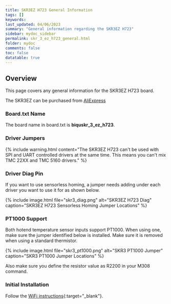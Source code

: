 ```yaml
---
title: SKR3EZ H723 General Information
tags: []
keywords: 
last_updated: 04/06/2023
summary: "General information regarding the SKR3EZ H723"
sidebar: mydoc_sidebar
permalink: skr_3_ez_h723_general.html
folder: mydoc
comments: false
toc: false
datatable: true
---
```


## Overview

This page covers any general information for the SKR3EZ H723 board.  

The SKR3EZ can be purchased from [AliExpress](https://s.click.aliexpress.com/e/_DkY3Otb)

### Board.txt Name

The board name in board.txt is **biquskr_3_ez_h723**.

### Driver Jumpers

{% include warning.html content="The SKR3EZ H723 can't be used with SPI and UART controlled drivers at the same time. This means you can't mix TMC 22XX and TMC 5160 drivers." %}

### Driver Diag Pin

If you want to use sensorless homing, a jumper needs adding under each driver you want to use it for as shown below.

{% include image.html file="skr3_diag.png" alt="SKR3EZ H723 Diag" caption="SKR3EZ H723 Sensorless Homing Jumper Locations" %}

### PT1000 Support

Both hotend temperature sensor inputs support PT1000. When using one, make sure the jumper identified below is installed. Make sure it is removed when using a standard thermistor.  

{% include image.html file="skr3_pt1000.png" alt="SKR3 PT1000 Jumper" caption="SKR3 PT1000 Jumper Locations" %}

Also make sure you define the resistor value as R2200 in your M308 command.

### Initial Installation

Follow the [WiFi instructions](skr_3_ez_h723_connected_wifi.html){:target="_blank"}.
